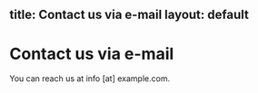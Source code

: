 title: Contact us via e-mail
layout: default
---
# Contact us via e-mail

You can reach us at info [at] example.com.